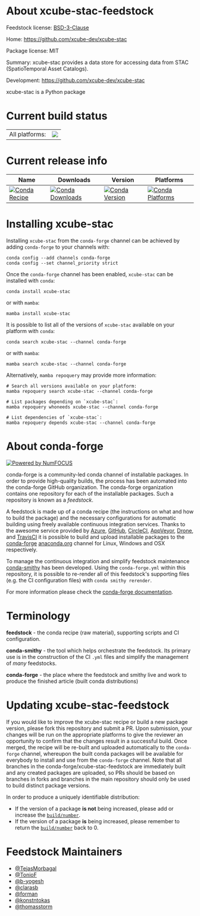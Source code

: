 About xcube-stac-feedstock
==========================

Feedstock license: [BSD-3-Clause](https://github.com/conda-forge/xcube-stac-feedstock/blob/main/LICENSE.txt)

Home: https://github.com/xcube-dev/xcube-stac

Package license: MIT

Summary: xcube-stac provides a data store for accessing data from STAC (SpatioTemporal Asset Catalogs).

Development: https://github.com/xcube-dev/xcube-stac

xcube-stac is a Python package

Current build status
====================


<table><tr><td>All platforms:</td>
    <td>
      <a href="https://dev.azure.com/conda-forge/feedstock-builds/_build/latest?definitionId=24908&branchName=main">
        <img src="https://dev.azure.com/conda-forge/feedstock-builds/_apis/build/status/xcube-stac-feedstock?branchName=main">
      </a>
    </td>
  </tr>
</table>

Current release info
====================

| Name | Downloads | Version | Platforms |
| --- | --- | --- | --- |
| [![Conda Recipe](https://img.shields.io/badge/recipe-xcube--stac-green.svg)](https://anaconda.org/conda-forge/xcube-stac) | [![Conda Downloads](https://img.shields.io/conda/dn/conda-forge/xcube-stac.svg)](https://anaconda.org/conda-forge/xcube-stac) | [![Conda Version](https://img.shields.io/conda/vn/conda-forge/xcube-stac.svg)](https://anaconda.org/conda-forge/xcube-stac) | [![Conda Platforms](https://img.shields.io/conda/pn/conda-forge/xcube-stac.svg)](https://anaconda.org/conda-forge/xcube-stac) |

Installing xcube-stac
=====================

Installing `xcube-stac` from the `conda-forge` channel can be achieved by adding `conda-forge` to your channels with:

```
conda config --add channels conda-forge
conda config --set channel_priority strict
```

Once the `conda-forge` channel has been enabled, `xcube-stac` can be installed with `conda`:

```
conda install xcube-stac
```

or with `mamba`:

```
mamba install xcube-stac
```

It is possible to list all of the versions of `xcube-stac` available on your platform with `conda`:

```
conda search xcube-stac --channel conda-forge
```

or with `mamba`:

```
mamba search xcube-stac --channel conda-forge
```

Alternatively, `mamba repoquery` may provide more information:

```
# Search all versions available on your platform:
mamba repoquery search xcube-stac --channel conda-forge

# List packages depending on `xcube-stac`:
mamba repoquery whoneeds xcube-stac --channel conda-forge

# List dependencies of `xcube-stac`:
mamba repoquery depends xcube-stac --channel conda-forge
```


About conda-forge
=================

[![Powered by
NumFOCUS](https://img.shields.io/badge/powered%20by-NumFOCUS-orange.svg?style=flat&colorA=E1523D&colorB=007D8A)](https://numfocus.org)

conda-forge is a community-led conda channel of installable packages.
In order to provide high-quality builds, the process has been automated into the
conda-forge GitHub organization. The conda-forge organization contains one repository
for each of the installable packages. Such a repository is known as a *feedstock*.

A feedstock is made up of a conda recipe (the instructions on what and how to build
the package) and the necessary configurations for automatic building using freely
available continuous integration services. Thanks to the awesome service provided by
[Azure](https://azure.microsoft.com/en-us/services/devops/), [GitHub](https://github.com/),
[CircleCI](https://circleci.com/), [AppVeyor](https://www.appveyor.com/),
[Drone](https://cloud.drone.io/welcome), and [TravisCI](https://travis-ci.com/)
it is possible to build and upload installable packages to the
[conda-forge](https://anaconda.org/conda-forge) [anaconda.org](https://anaconda.org/)
channel for Linux, Windows and OSX respectively.

To manage the continuous integration and simplify feedstock maintenance
[conda-smithy](https://github.com/conda-forge/conda-smithy) has been developed.
Using the ``conda-forge.yml`` within this repository, it is possible to re-render all of
this feedstock's supporting files (e.g. the CI configuration files) with ``conda smithy rerender``.

For more information please check the [conda-forge documentation](https://conda-forge.org/docs/).

Terminology
===========

**feedstock** - the conda recipe (raw material), supporting scripts and CI configuration.

**conda-smithy** - the tool which helps orchestrate the feedstock.
                   Its primary use is in the construction of the CI ``.yml`` files
                   and simplify the management of *many* feedstocks.

**conda-forge** - the place where the feedstock and smithy live and work to
                  produce the finished article (built conda distributions)


Updating xcube-stac-feedstock
=============================

If you would like to improve the xcube-stac recipe or build a new
package version, please fork this repository and submit a PR. Upon submission,
your changes will be run on the appropriate platforms to give the reviewer an
opportunity to confirm that the changes result in a successful build. Once
merged, the recipe will be re-built and uploaded automatically to the
`conda-forge` channel, whereupon the built conda packages will be available for
everybody to install and use from the `conda-forge` channel.
Note that all branches in the conda-forge/xcube-stac-feedstock are
immediately built and any created packages are uploaded, so PRs should be based
on branches in forks and branches in the main repository should only be used to
build distinct package versions.

In order to produce a uniquely identifiable distribution:
 * If the version of a package **is not** being increased, please add or increase
   the [``build/number``](https://docs.conda.io/projects/conda-build/en/latest/resources/define-metadata.html#build-number-and-string).
 * If the version of a package **is** being increased, please remember to return
   the [``build/number``](https://docs.conda.io/projects/conda-build/en/latest/resources/define-metadata.html#build-number-and-string)
   back to 0.

Feedstock Maintainers
=====================

* [@TejasMorbagal](https://github.com/TejasMorbagal/)
* [@TonioF](https://github.com/TonioF/)
* [@b-yogesh](https://github.com/b-yogesh/)
* [@clarasb](https://github.com/clarasb/)
* [@forman](https://github.com/forman/)
* [@konstntokas](https://github.com/konstntokas/)
* [@thomasstorm](https://github.com/thomasstorm/)

